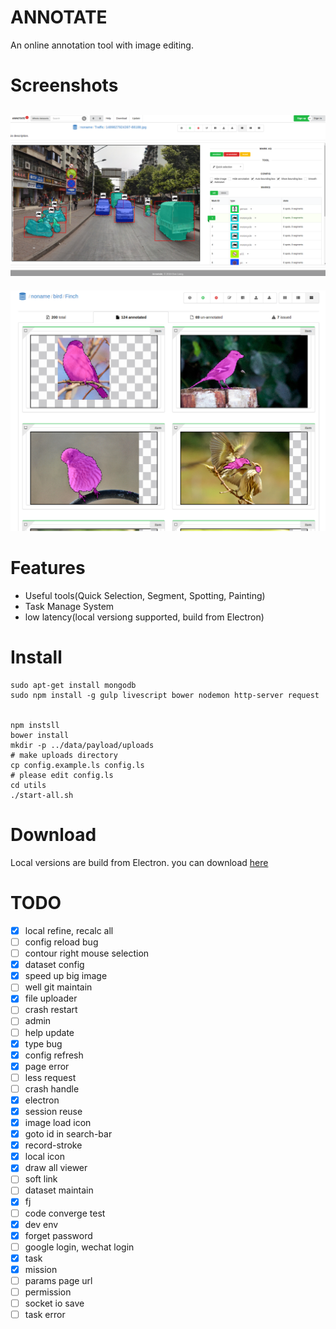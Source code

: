 
# ANNOTATE
An online annotation tool with image editing.

# Screenshots

![](public/img/screenshots/screenshot.png)
-----

![](public/img/screenshots/screenshot2.png)

# Features
*   Useful tools(Quick Selection, Segment, Spotting, Painting)
*   Task Manage System
*   low latency(local versiong supported, build from Electron)

# Install

```
sudo apt-get install mongodb
sudo npm install -g gulp livescript bower nodemon http-server request


npm instsll
bower install
mkdir -p ../data/payload/uploads
# make uploads directory
cp config.example.ls config.ls
# please edit config.ls
cd utils
./start-all.sh
```

# Download
Local versions are build from Electron. you can download [here](http://anno.randonl.me:9200:download)

# TODO
*   [x]  local refine, recalc all
*   [ ]  config reload bug
*   [ ]  contour right mouse selection
*   [x]  dataset config
*   [x]  speed up big image
*   [ ]  well git maintain
*   [x]  file uploader
*   [ ]  crash restart
*   [ ]  admin
*   [ ]  help update
*   [x]  type bug
*   [x]  config refresh
*   [x]  page error
*   [ ]  less request
*   [ ]  crash handle
*   [x]  electron
*   [x]  session reuse
*   [x]  image load icon
*   [x]  goto id in search-bar
*   [x]  record-stroke
*   [x]  local icon
*   [x]  draw all viewer
*   [ ]  soft link
*   [ ]  dataset maintain
*   [x]  fj
*   [ ]  code converge test
*   [x]  dev env
*   [x]  forget password
*   [ ]  google login, wechat login
*   [x]  task
*   [x]  mission
*   [ ]  params page url
*   [ ]  permission
*   [ ]  socket io save
*   [ ]  task error
